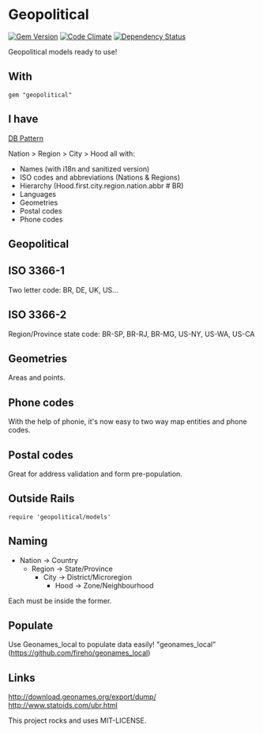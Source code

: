 Geopolitical
============

[![Gem Version](https://badge.fury.io/rb/geopolitical.svg)](http://badge.fury.io/rb/geopolitical)
[![Code Climate](https://codeclimate.com/github/fireho/geopolitical.svg)](https://codeclimate.com/github/fireho/geopolitical)
[![Dependency Status](https://gemnasium.com/fireho/geopolitical.svg)](https://gemnasium.com/fireho/geopolitical)

Geopolitical models ready to use!

With
----

    gem "geopolitical"


I have
------

[DB Pattern](http://dbpatterns.com/documents/54b5b9529785db781af57b4e)

Nation > Region > City > Hood all with:

* Names (with i18n and sanitized version)
* ISO codes and abbreviations (Nations & Regions)
* Hierarchy (Hood.first.city.region.nation.abbr # BR)
* Languages
* Geometries
* Postal codes
* Phone codes


Geopolitical
------------

## ISO 3366-1

Two letter code: BR, DE, UK, US...

## ISO 3366-2

Region/Province state code:
BR-SP, BR-RJ, BR-MG, US-NY, US-WA, US-CA

## Geometries

Areas and points.


## Phone codes

With the help of phonie, it's now easy to two way
map entities and phone codes.

## Postal codes

Great for address validation and form pre-population.


Outside Rails
-------------

    require 'geopolitical/models'


Naming
------

* Nation ->  Country
  * Region ->  State/Province
    * City   ->  District/Microregion
      * Hood   ->  Zone/Neighbourhood


Each must be inside the former.


Populate
--------

Use Geonames_local to populate data easily!
"geonames_local"(https://github.com/fireho/geonames_local)

Links
-----

http://download.geonames.org/export/dump/
http://www.statoids.com/ubr.html

This project rocks and uses MIT-LICENSE.
